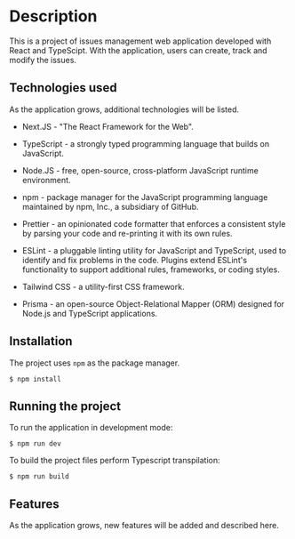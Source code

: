 # Description

This is a project of issues management web application developed with React and TypeScipt. With the application, users can create, track and modify the issues.

## Technologies used

As the application grows, additional technologies will be listed.

- Next.JS - "The React Framework for the Web".

- TypeScript - a strongly typed programming language that builds on JavaScript.

- Node.JS - free, open-source, cross-platform JavaScript runtime environment.

- npm - package manager for the JavaScript programming language maintained by npm, Inc., a subsidiary of GitHub.

- Prettier - an opinionated code formatter that enforces a consistent style by parsing your code and re-printing it with its own rules.

- ESLint - a pluggable linting utility for JavaScript and TypeScript, used to identify and fix problems in the code. Plugins extend ESLint's functionality to support additional rules, frameworks, or coding styles.

- Tailwind CSS - a utility-first CSS framework.

- Prisma - an open-source Object-Relational Mapper (ORM) designed for Node.js and TypeScript applications.

## Installation

The project uses `npm` as the package manager.

```shell
$ npm install
```

## Running the project

To run the application in development mode:

```shell
$ npm run dev
```

To build the project files perform Typescript transpilation:

```shell
$ npm run build
```

## Features

As the application grows, new features will be added and described here.
